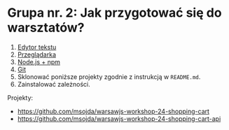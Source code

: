 # Grupa nr. 2: Jak przygotować się do warsztatów?

1. [Edytor tekstu](/workshop-setup/partials/edytor-tekstu.html)
2. [Przeglądarka](/workshop-setup/partials/przegladarka.html)
3. [Node.js + npm](/workshop-setup/partials/node+npm.html)
4. [Git](/workshop-setup/partials/git.html)
5. Sklonować poniższe projekty zgodnie z instrukcją w `README.md`.
6. Zainstalować zależności.

Projekty:

- <https://github.com/msojda/warsawjs-workshop-24-shopping-cart>
- <https://github.com/msojda/warsawjs-workshop-24-shopping-cart-api>
